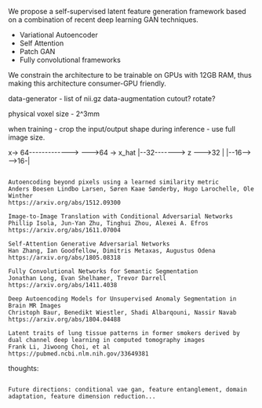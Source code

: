 

We propose a self-supervised latent feature generation framework based on a combination of recent deep learning GAN techniques.

+ Variational Autoencoder
+ Self Attention
+ Patch GAN
+ Fully convolutional frameworks

We constrain the architecture to be trainable on GPUs with 12GB RAM, thus making this architecture consumer-GPU friendly.

data-generator -  list of nii.gz
data-augmentation cutout? rotate? 

physical voxel size - 2^3mm

when training - crop the input/output shape
during inference - use full image size.

x-> 64------------->                 --->64 -> x_hat
       |--32------->   z       --->32 |
            |--16-->      -->16-|


```

Autoencoding beyond pixels using a learned similarity metric
Anders Boesen Lindbo Larsen, Søren Kaae Sønderby, Hugo Larochelle, Ole Winther
https://arxiv.org/abs/1512.09300

Image-to-Image Translation with Conditional Adversarial Networks
Phillip Isola, Jun-Yan Zhu, Tinghui Zhou, Alexei A. Efros
https://arxiv.org/abs/1611.07004

Self-Attention Generative Adversarial Networks
Han Zhang, Ian Goodfellow, Dimitris Metaxas, Augustus Odena
https://arxiv.org/abs/1805.08318

Fully Convolutional Networks for Semantic Segmentation
Jonathan Long, Evan Shelhamer, Trevor Darrell
https://arxiv.org/abs/1411.4038

Deep Autoencoding Models for Unsupervised Anomaly Segmentation in Brain MR Images
Christoph Baur, Benedikt Wiestler, Shadi Albarqouni, Nassir Navab
https://arxiv.org/abs/1804.04488

Latent traits of lung tissue patterns in former smokers derived by dual channel deep learning in computed tomography images
Frank Li, Jiwoong Choi, et al
https://pubmed.ncbi.nlm.nih.gov/33649381

```



thoughts:

```

Future directions: conditional vae gan, feature entanglement, domain adaptation, feature dimension reduction...


```